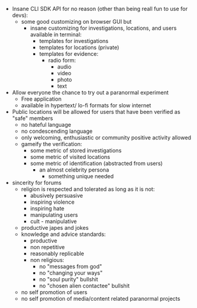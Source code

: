- Insane CLI SDK API for no reason (other than being reall fun to use for devs):
	- some good customizing on browser GUI but
		- insane customizing for investigations, locations, and users available in terminal:
			- templates for investigations
			- templates for locations (private)
			- templates for evidence:
				- radio form:
					- audio
					- video
					- photo
					- text
- Allow everyone the chance to try out a paranormal experiment
	- Free application
	- available in hypertext/ lo-fi formats for slow internet
- Public locations will be allowed for users that have been verified as "safe" members 
	- no hateful language
	- no condescending language
	- only welcoming, enthusiastic or community positive activity allowed
	- gameify the verification:
		- some metric of stored investigations
		- some metric of visited locations
		- some metric of identification (abstracted from users)
			- an almost celebrity persona 
				- something unique needed 
- sincerity for forums
	- religion is respected and tolerated as long as it is not:
		- abusively persuasive
		- inspiring violence 
		- inspiring hate
		- manipulating users
		- cult - manipulative
	- productive japes and jokes
	- knowledge and advice standards:
		- productive
		- non repetitive
		- reasonably replicable
		- non religious:
			- no "messages from god"
			- no "changing your ways"
			- no "soul purity" bullshit
			- no "chosen alien contactee" bullshit
	- no self promotion of users
	- no self promotion of media/content related paranormal projects